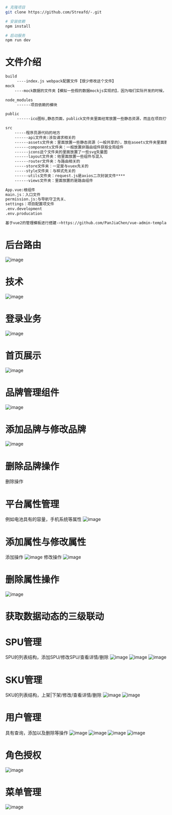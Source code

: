 ```bash
# 克隆项目
git clone https://github.com/Streafd/-.git

# 安装依赖
npm install

# 启动服务
npm run dev
```

# 文件介绍
```bash
build
     ----index.js webpack配置文件【很少修改这个文件】
mock
    ----mock数据的文件夹【模拟一些假的数据mockjs实现的】，因为咱们实际开发的时候，利用的是真是接口

node_modules
     ------项目依赖的模块

public
     ------ico图标,静态页面，publick文件夹里面经常放置一些静态资源，而且在项目打包的时候webpack不会编译这个文件夹，原封不动的打包到dist文件夹里面

src
    -----程序员源代码的地方
    ------api文件夹:涉及请求相关的
    ------assets文件夹：里面放置一些静态资源（一般共享的），放在aseets文件夹里面静态资源，在webpack打包的时候，会进行编译
    ------components文件夹：一般放置非路由组件获取全局组件
    ------icons这个文件夹的里面放置了一些svg矢量图
    ------layout文件夹：他里面放置一些组件与混入
    ------router文件夹：与路由相关的
    -----store文件夹：一定是与vuex先关的
    -----style文件夹：与样式先关的
    ------utils文件夹：request.js是axios二次封装文件****
    ------views文件夹：里面放置的是路由组件

App.vue:根组件
main.js：入口文件
permission.js:与导航守卫先关、
settings：项目配置项文件
.env.development
.env.producation

基于vue2的管理模板进行搭建->https://github.com/PanJiaChen/vue-admin-template.git
```

# 后台路由
![image](https://github.com/Streafd/DeomImg/blob/master/img/%E5%BE%AE%E4%BF%A1%E5%9B%BE%E7%89%87_20230623151630.png)
# 技术
![image](https://github.com/Streafd/DeomImg/blob/master/img/%E5%BE%AE%E4%BF%A1%E5%9B%BE%E7%89%87_20230623152838.png)
# 登录业务
![image](https://github.com/Streafd/DeomImg/blob/master/img/%E5%BE%AE%E4%BF%A1%E5%9B%BE%E7%89%87_20230623152841.png)
# 首页展示
![image](https://github.com/Streafd/DeomImg/blob/master/img/%E5%BE%AE%E4%BF%A1%E5%9B%BE%E7%89%87_20230623152844.png)
# 品牌管理组件
![image](https://github.com/Streafd/DeomImg/blob/master/img/%E5%BE%AE%E4%BF%A1%E5%9B%BE%E7%89%87_20230623152847.png)
# 添加品牌与修改品牌
![image](https://github.com/Streafd/DeomImg/blob/master/img/%E5%BE%AE%E4%BF%A1%E5%9B%BE%E7%89%87_20230623152841.png)
# 删除品牌操作
删除操作

# 平台属性管理
例如电池具有的容量，手机系统等属性
![image](https://github.com/Streafd/DeomImg/blob/master/img/%E5%BE%AE%E4%BF%A1%E5%9B%BE%E7%89%87_20230623152850.png)

# 添加属性与修改属性
添加操作
![image](https://github.com/Streafd/DeomImg/blob/master/img/%E5%BE%AE%E4%BF%A1%E5%9B%BE%E7%89%87_20230623152853.png)
修改操作
![image](https://github.com/Streafd/DeomImg/blob/master/img/%E5%BE%AE%E4%BF%A1%E5%9B%BE%E7%89%87_20230623152856.png)
# 删除属性操作
![image](https://github.com/Streafd/DeomImg/blob/master/img/%E5%BE%AE%E4%BF%A1%E5%9B%BE%E7%89%87_20230623152856.png)
# 获取数据动态的三级联动

# SPU管理
SPU的列表结构，添加SPU/修改SPU/查看详情/删除
![image](https://github.com/Streafd/DeomImg/blob/master/img/%E5%BE%AE%E4%BF%A1%E5%9B%BE%E7%89%87_20230623152858.png)
![image](https://github.com/Streafd/DeomImg/blob/master/img/%E5%BE%AE%E4%BF%A1%E5%9B%BE%E7%89%87_20230623152901.png)
![image](https://github.com/Streafd/DeomImg/blob/master/img/%E5%BE%AE%E4%BF%A1%E5%9B%BE%E7%89%87_20230623152903.png)

# SKU管理
SKU的列表结构，上架|下架/修改/查看详情/删除
![image](https://github.com/Streafd/DeomImg/blob/master/img/%E5%BE%AE%E4%BF%A1%E5%9B%BE%E7%89%87_20230623152906.png)
![image](https://github.com/Streafd/DeomImg/blob/master/img/%E5%BE%AE%E4%BF%A1%E5%9B%BE%E7%89%87_20230623152910.png)

# 用户管理
具有查询，添加以及删除等操作
![image](https://github.com/Streafd/DeomImg/blob/master/img/%E5%BE%AE%E4%BF%A1%E5%9B%BE%E7%89%87_20230623152910.png)
![image](https://github.com/Streafd/DeomImg/blob/master/img/%E5%BE%AE%E4%BF%A1%E5%9B%BE%E7%89%87_20230623152923.png)
![image](https://github.com/Streafd/DeomImg/blob/master/img/%E5%BE%AE%E4%BF%A1%E5%9B%BE%E7%89%87_20230623152927.png)
![image](https://github.com/Streafd/DeomImg/blob/master/img/%E5%BE%AE%E4%BF%A1%E5%9B%BE%E7%89%87_20230623152918.png)

# 角色授权
![image](https://github.com/Streafd/DeomImg/blob/master/img/%E5%BE%AE%E4%BF%A1%E5%9B%BE%E7%89%87_20230623152920.png)
# 菜单管理
![image](https://github.com/Streafd/DeomImg/blob/master/img/%E5%BE%AE%E4%BF%A1%E5%9B%BE%E7%89%87_20230623152929.png)
